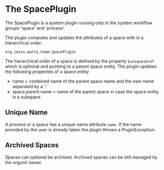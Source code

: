 # The SpacePlugin

The SpacePlugin is a system plugin running only in the system workflow groups 'space' and 'process'.

The plugin computes and updates the attributes of a space with in a hierarchical order.

    org.imixs.marty.team.SpacePlugin

The hierarchical order of a space is defined by the property `$uniqueidref` which is optional and pointing to a parent space entity. 
The plugin updates the following properties of a space entity:


 * name = combined name of the parent space name and the own name separated by a '.'
 * space.parent.name = name of the parent space in case the space entity is a subspace
 

## Unique Name

A process or a space has a unique name attribute `name`. If the name provided by the user is already taken the plugin throws a PluginException. 

## Archived Spaces

Spaces can optional be archived. Archived spaces can be still managed by the orgunit owner. 
 